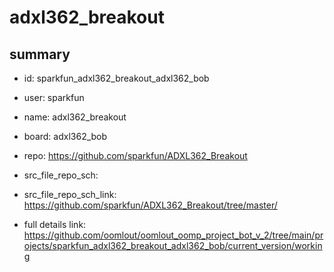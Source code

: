 # adxl362_breakout
 
## summary 
* id: sparkfun_adxl362_breakout_adxl362_bob
* user: sparkfun
* name: adxl362_breakout
* board: adxl362_bob
* repo: https://github.com/sparkfun/ADXL362_Breakout



* src_file_repo_sch: 
* src_file_repo_sch_link: https://github.com/sparkfun/ADXL362_Breakout/tree/master/
* full details link: https://github.com/oomlout/oomlout_oomp_project_bot_v_2/tree/main/projects/sparkfun_adxl362_breakout_adxl362_bob/current_version/working  







